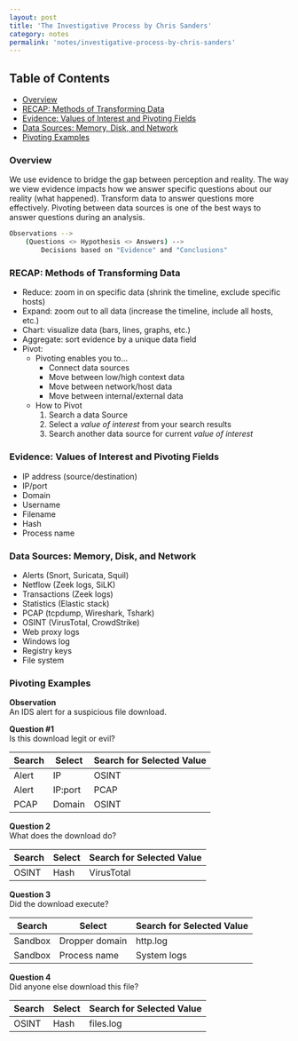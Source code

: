 ```yaml
---
layout: post
title: 'The Investigative Process by Chris Sanders'
category: notes
permalink: 'notes/investigative-process-by-chris-sanders'
---
```


## Table of Contents
- [Overview](#overview)
- [RECAP: Methods of Transforming Data](#recap-methods-of-transforming-data)
- [Evidence: Values of Interest and Pivoting Fields](#evidence-values-of-interest-and-pivoting-fields)
- [Data Sources: Memory, Disk, and Network](#data-sources-memory-disk-and-network)
- [Pivoting Examples](#pivoting-examples)

### Overview
We use evidence to bridge the gap between perception and reality. The way we view evidence impacts how we answer specific questions about our reality (what happened). Transform data to answer questions more effectively. Pivoting between data sources is one of the best ways to answer questions during an analysis. 
```bash
Observations --> 
    (Questions <> Hypothesis <> Answers) --> 
        Decisions based on "Evidence" and "Conclusions"
```

### RECAP: Methods of Transforming Data
- Reduce: zoom in on specific data (shrink the timeline, exclude specific hosts)
- Expand: zoom out to all data (increase the timeline, include all hosts, etc.)
- Chart: visualize data (bars, lines, graphs, etc.)
- Aggregate: sort evidence by a unique data field
- Pivot: 
    - Pivoting enables you to...
        - Connect data sources
        - Move between low/high context data
        - Move between network/host data
        - Move between internal/external data
    - How to Pivot
        1. Search a data Source
        2. Select a *value of interest* from your search results
        3. Search another data source for current *value of interest*

### Evidence: Values of Interest and Pivoting Fields
- IP address (source/destination)
- IP/port
- Domain
- Username
- Filename
- Hash
- Process name

### Data Sources: Memory, Disk, and Network
- Alerts (Snort, Suricata, Squil)
- Netflow (Zeek logs, SiLK)
- Transactions (Zeek logs)
- Statistics (Elastic stack)
- PCAP (tcpdump, Wireshark, Tshark)
- OSINT (VirusTotal, CrowdStrike)
- Web proxy logs
- Windows log
- Registry keys
- File system

### Pivoting Examples
**Observation**  
An IDS alert for a suspicious file download.

**Question #1**  
Is this download legit or evil?

| Search | Select | Search for Selected Value |
|--------|--------|---------------------------|
| Alert | IP | OSINT |
| Alert | IP:port | PCAP |
| PCAP | Domain | OSINT |

**Question 2**  
What does the download do?

| Search | Select | Search for Selected Value |
|--------|--------|---------------------------|
| OSINT | Hash | VirusTotal|

**Question 3**  
Did the download execute?

| Search | Select | Search for Selected Value |
|--------|--------|---------------------------|
| Sandbox | Dropper domain | http.log |
| Sandbox | Process name | System logs |

**Question 4**  
Did anyone else download this file?

| Search | Select | Search for Selected Value |
|--------|--------|---------------------------|
| OSINT | Hash | files.log |
